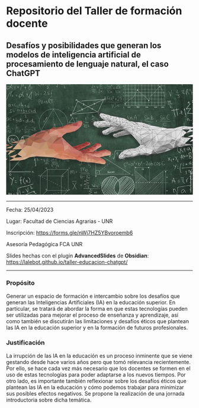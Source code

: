 # Repositorio del Taller de formación docente

## Desafíos y posibilidades que generan los modelos de inteligencia artificial de procesamiento de lenguaje natural, el caso ChatGPT

<img src="/images/ia.png">

---

Fecha: 25/04/2023

Lugar: Facultad de Ciencias Agrarias - UNR

Inscripción: https://forms.gle/nWj7HZ5YBvoroemb6

Asesoría Pedagógica FCA UNR

Slides hechas con el plugin __AdvancedSlides__ de __Obsidian__: https://lalebot.github.io/taller-educacion-chatgpt/

---

### Propósito

Generar un espacio de formación e intercambio sobre los desafíos que generan las Inteligencias Artificiales (IA) en la educación superior. En particular, se tratará de abordar la forma en que estas tecnologías pueden ser utilizadas para mejorar el proceso de enseñanza y aprendizaje, así como también se discutirán las limitaciones y desafíos éticos que plantean las IA en la educación superior y en la formación de futuros profesionales.

### Justificación

La irrupción de las IA en la educación es un proceso inminente que se viene gestando desde hace varios años pero que tomó relevancia recientemente. Por ello, se hace cada vez más necesario que los docentes se formen en el uso de estas tecnologías para poder adaptarse a los nuevos tiempos. Por otro lado, es importante también reflexionar sobre los desafíos éticos que plantean las IA en la educación y cómo podemos trabajar para minimizar sus posibles efectos negativos. Se propone la realización de una jornada introductoria sobre dicha temática.
